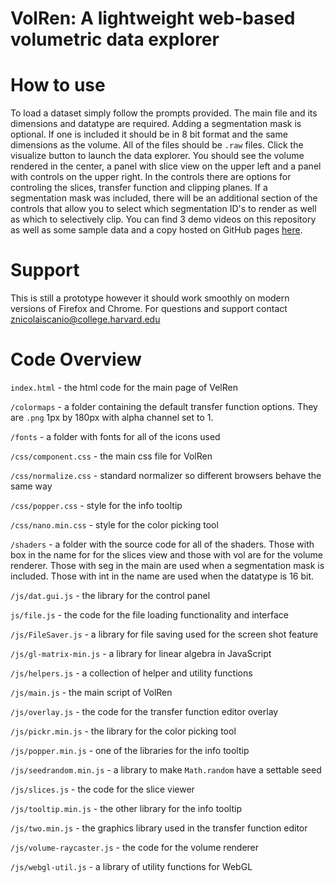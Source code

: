 # VolRen: A lightweight web-based volumetric data explorer


# How to use

To load a dataset simply follow the prompts provided. The main file and its dimensions and datatype are required. Adding a segmentation mask is optional. If one is included it should be in 8 bit format and the same dimensions as the volume. All of the files should be `.raw` files. Click the visualize button to launch the data explorer. You should see the volume rendered in the center, a panel with slice view on the upper left and a panel with controls on the upper right. In the controls there are options for controling the slices, transfer function and clipping planes. If a segmentation mask was included, there will be an additional section of the controls that allow you to select which segmentation ID's to render as well as which to selectively clip. You can find 3 demo videos on this repository as well as some sample data and a copy hosted on GitHub pages [here](https://johanna-b.github.io/VisWeb/index.html).

# Support

This is still a prototype however it should work smoothly on modern versions of Firefox and Chrome. For questions and support contact znicolaiscanio@college.harvard.edu

# Code Overview

`index.html` - the html code for the main page of VelRen

`/colormaps` - a folder containing the default transfer function options. They are `.png` 1px by 180px with alpha channel set to 1.

`/fonts` - a folder with fonts for all of the icons used

`/css/component.css` - the main css file for VolRen

`/css/normalize.css` - standard normalizer so different browsers behave the same way

`/css/popper.css` - style for the info tooltip

`/css/nano.min.css` - style for the color picking tool

`/shaders` - a folder with the source code for all of the shaders. Those with box in the name for for the slices view and those with vol are for the volume renderer. Those with seg in the main are used when a segmentation mask is included. Those with int in the name are used when the datatype is 16 bit.

`/js/dat.gui.js` - the library for the control panel

`js/file.js` - the code for the file loading functionality and interface

`/js/FileSaver.js` - a library for file saving used for the screen shot feature

`/js/gl-matrix-min.js` - a library for linear algebra in JavaScript

`/js/helpers.js` - a collection of helper and utility functions

`/js/main.js` - the main script of VolRen

`/js/overlay.js` - the code for the transfer function editor overlay

`/js/pickr.min.js` - the library for the color picking tool

`/js/popper.min.js` - one of the libraries for the info tooltip

`/js/seedrandom.min.js` - a library to make `Math.random` have a settable seed

`/js/slices.js` - the code for the slice viewer

`/js/tooltip.min.js` - the other library for the info tooltip

`/js/two.min.js` - the graphics library used in the transfer function editor

`/js/volume-raycaster.js` - the code for the volume renderer

`/js/webgl-util.js` - a library of utility functions for WebGL

